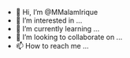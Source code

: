 - 👋 Hi, I’m @MMalamIrique
- 👀 I’m interested in ...
- 🌱 I’m currently learning ...
- 💞️ I’m looking to collaborate on ...
- 📫 How to reach me ...

<!---
MMalamIrique/MMalamIrique is a ✨ special ✨ repository because its `README.md` (this file) appears on your GitHub profile.
You can click the Preview link to take a look at your changes.
--->
